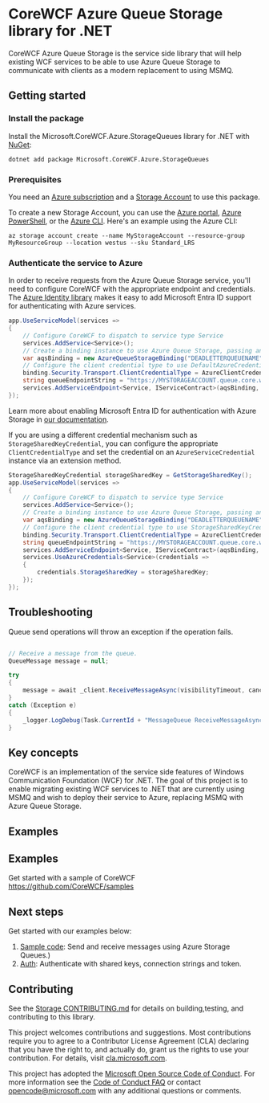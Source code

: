 # CoreWCF Azure Queue Storage library for .NET

CoreWCF Azure Queue Storage is the service side library that will help existing WCF services to be able to use Azure Queue Storage to communicate with clients as a modern replacement to using MSMQ.

## Getting started

### Install the package

Install the Microsoft.CoreWCF.Azure.StorageQueues library for .NET with [NuGet][nuget]:

```dotnetcli
dotnet add package Microsoft.CoreWCF.Azure.StorageQueues
```

### Prerequisites

You need an [Azure subscription][azure_sub] and a
[Storage Account][storage_account_docs] to use this package.

To create a new Storage Account, you can use the [Azure portal][storage_account_create_portal],
[Azure PowerShell][storage_account_create_ps], or the [Azure CLI][storage_account_create_cli].
Here's an example using the Azure CLI:

```azurecli
az storage account create --name MyStorageAccount --resource-group MyResourceGroup --location westus --sku Standard_LRS
```

### Authenticate the service to Azure

In order to receive requests from the Azure Queue Storage service, you'll need to configure CoreWCF with the appropriate endpoint and credentials.  The [Azure Identity library][identity] makes it easy to add Microsoft Entra ID support for authenticating with Azure services.

```C# Snippet:CoreWCF_Azure_Storage_Queues_Sample_DefaultAzureCredential
app.UseServiceModel(services =>
{
    // Configure CoreWCF to dispatch to service type Service
    services.AddService<Service>();
    // Create a binding instance to use Azure Queue Storage, passing an optional queue name for the dead letter queue 
    var aqsBinding = new AzureQueueStorageBinding("DEADLETTERQUEUENAME");
    // Configure the client credential type to use DefaultAzureCredential
    binding.Security.Transport.ClientCredentialType = AzureClientCredentialType.Default;
    string queueEndpointString = "https://MYSTORAGEACCOUNT.queue.core.windows.net/QUEUENAME";
    services.AddServiceEndpoint<Service, IServiceContract>(aqsBinding, queueEndpointString);
});
```
Learn more about enabling Microsoft Entra ID for authentication with Azure Storage in [our documentation][storage_ad].  

If you are using a different credential mechanism such as `StorageSharedKeyCredential`, you can configure the appropriate `ClientCredentialType` and set the credential on an `AzureServiceCredential` instance via an extension method.
```C# Snippet:CoreWCF_Azure_Storage_Queus_Sample_StorageSharedKey
StorageSharedKeyCredential storageSharedKey = GetStorageSharedKey();
app.UseServiceModel(services =>
{
    // Configure CoreWCF to dispatch to service type Service
    services.AddService<Service>();
    // Create a binding instance to use Azure Queue Storage, passing an optional queue name for the dead letter queue 
    var aqsBinding = new AzureQueueStorageBinding("DEADLETTERQUEUENAME");
    // Configure the client credential type to use StorageSharedKeyCredential
    binding.Security.Transport.ClientCredentialType = AzureClientCredentialType.StorageSharedKey;
    string queueEndpointString = "https://MYSTORAGEACCOUNT.queue.core.windows.net/QUEUENAME";
    services.AddServiceEndpoint<Service, IServiceContract>(aqsBinding, queueEndpointString);
    services.UseAzureCredentials<Service>(credentials =>
    {
        credentials.StorageSharedKey = storageSharedKey;
    });
});
```

## Troubleshooting

Queue send operations will throw an exception if the operation fails.

```C# Snippet: CoreWCF_Azure_Storage_Queues_Sample_ReceiveMessage_TryCatch

// Receive a message from the queue.
QueueMessage message = null;

try
{
    message = await _client.ReceiveMessageAsync(visibilityTimeout, cancellationToken).ConfigureAwait(false);
}
catch (Exception e)
{
    _logger.LogDebug(Task.CurrentId + "MessageQueue ReceiveMessageAsync: ReceiveMessageAsync failed with error message: " + e.Message);
}
```

## Key concepts

CoreWCF is an implementation of the service side features of Windows Communication Foundation (WCF) for .NET. The goal of this project is to enable migrating existing WCF services to .NET that are currently using MSMQ and wish to deploy their service to Azure, replacing MSMQ with Azure Queue Storage.

## Examples

## Examples

Get started with a sample of CoreWCF https://github.com/CoreWCF/samples

## Next steps

Get started with our examples below:

1. [Sample code](https://github.com/Azure/azure-sdk-for-net/tree/main/sdk/extensions/wcf/Microsoft.CoreWCF.Azure.StorageQueue/tests/IntegrationTests_EndToEnd.cs): Send and receive messages using Azure Storage Queues.)
2. [Auth](https://github.com/Azure/azure-sdk-for-net/tree/main/sdk/extensions/wcf/Microsoft.CoreWCF.Azure.StorageQueue/tests/AuthenticationTests.cs): Authenticate with shared keys, connection strings and token.

## Contributing

See the [Storage CONTRIBUTING.md][storage_contrib] for details on building,testing, and contributing to this library.

This project welcomes contributions and suggestions.  Most contributions require you to agree to a Contributor License Agreement (CLA) declaring that you have the right to, and actually do, grant us the rights to use your contribution. For details, visit [cla.microsoft.com][cla].

This project has adopted the [Microsoft Open Source Code of Conduct][coc].
For more information see the [Code of Conduct FAQ][coc_faq] or contact [opencode@microsoft.com][coc_contact] with any additional questions or comments.

<!-- LINKS -->
[nuget]: https://www.nuget.org/
[storage_account_docs]: https://learn.microsoft.com/azure/storage/common/storage-account-overview
[storage_account_create_ps]: https://learn.microsoft.com/azure/storage/common/storage-account-create?tabs=azure-powershell
[storage_account_create_cli]: https://learn.microsoft.com/azure/storage/common/storage-account-create?tabs=azure-cli
[storage_account_create_portal]: https://learn.microsoft.com/azure/storage/common/storage-account-create?tabs=azure-portal
[azure_cli]: https://learn.microsoft.com/cli/azure/
[azure_sub]: https://azure.microsoft.com/free/dotnet/
[identity]: https://github.com/Azure/azure-sdk-for-net/tree/main/sdk/identity/Azure.Identity/README.md
[storage_ad]: https://learn.microsoft.com/azure/storage/blobs/authorize-access-azure-active-directory
[storage_contrib]: https://github.com/Azure/azure-sdk-for-net/blob/main/sdk/storage/CONTRIBUTING.md
[cla]: https://opensource.microsoft.com/cla/
[coc]: https://opensource.microsoft.com/codeofconduct/
[coc_faq]: https://opensource.microsoft.com/codeofconduct/faq/
[coc_contact]: mailto:opencode@microsoft.com